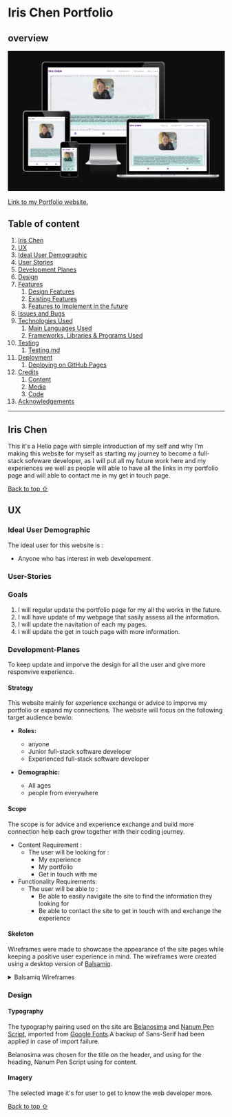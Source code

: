 # Iris Chen Portfolio

## overview 
![Iris portfolio mockup image](assets/READMEfiles/Mockup.jpg)

[Link to my Portfolio website.](https://hsiaohan-89.github.io/Iris-Chen-portfolio/)

## Table of content

1. [Iris Chen](#iris-chen)
1. [UX](#ux)
2. [Ideal User Demographic](#ideal-user-demographic)
3. [User Stories](#user-stories)
3. [Development Planes](#development-planes)
4. [Design](#Design)
5. [Features](#Features)
    1. [Design Features](#Design-Features)
    2. [Existing Features](#existing-features)
    3. [Features to Implement in the future](#Features-to-Implement-in-the-future)
6. [Issues and Bugs](#Issues-and-Bugs)
7. [Technologies Used](#Technologies-Used)
     1. [Main Languages Used](#Main-Languages-Used)
     2. [Frameworks, Libraries & Programs Used](#Frameworks,-Libraries-&-Programs-Used)
8. [Testing](#testing)
     1. [Testing.md](TESTING.md)
9. [Deployment](#deployment)
     1. [Deploying on GitHub Pages](#Deploying-on-GitHub-Pages)
10. [Credits](#Credits)
     1. [Content](#content)
     2. [Media](#Media)
     3. [Code](#Code)
11. [Acknowledgements](#Acknowledgements)

***

## Iris Chen

This it's a Hello page with simple introduction of my self and why I'm making this website for myself as starting my journey to become a full-stack sofeware developer, as I will put all my future work here and my experiences we well as people will able to have all the links in my portfolio page and will able to contact me in my get in touch page.



[Back to top ⇧](#iris-chen-portfolio)

## UX
### Ideal User Demographic
The ideal user for this website is :

* Anyone who has interest in web developement

### User-Stories
### Goals
1. I will regular update the portfolio page for my all the works in the future.
2. I will have update of my webpage that sasily assess all the information.
3. I will update the navitation of each my pages.
4. I will update the get in touch page with more information.

### Development-Planes
To keep update and imporve the design for all the user and give more responvive experience.

#### Strategy
This website mainly for experience exchange or advice to imporve my portfolio or expand my connections. The website will focus on the following target audience bewlo:
- **Roles:**
  -  anyone
  -  Junior full-stack software developer 
  - Experienced full-stack software developer

- **Demographic:**
  - All ages
  - people from everywhere

#### Scope
The scope is for advice and experience exchange and build more connection help each grow together with their coding journey.
- Content Requirement :
   - The user will be looking for :
     - My experience 
     - My portfolio 
     - Get in touch with me
- Functionality Requirements:
  - The user will be able to :
     - Be able to easily navigate the site to find the information they looking for
     - Be able to contact the site to get in touch with and exchange the experience

#### Skeleton
Wireframes were made to showcase the appearance of the site pages while keeping a positive user experience in mind. The wireframes were created using a desktop version of [Balsamiq](https://balsamiq.com/).

<details>
<summary>Balsamiq Wireframes</summary>

![Site Wireframes](assets/READMEfiles/Index.png)
![Site Wireframes](assets/READMEfiles/Aboutme.png)
![Site Wireframes](assets/READMEfiles/Myexperience.png)
![Site Wireframes](assets/READMEfiles/Myportfolio.png)
![Site Wireframes](assets/READMEfiles/Getintouch.png)

</details>
  
### Design

#### Typography
The typography pairing used on the site are [Belanosima](https://fonts.google.com/specimen/Nanum+Pen+Script?preview.text=hello&preview.text_type=custom&query=Nanum+Pen+Script) and [Nanum Pen Script](https://fonts.google.com/specimen/Nanum+Pen+Script?preview.text=hello&preview.text_type=custom&query=Nanum+Pen+Script), imported from [Google Fonts](https://fonts.google.com/).A backup of Sans-Serif had been applied in case of import failure.

Belanosima was chosen for the title on the header, and using for the heading, Nanum Pen Script using for content.

#### Imagery
The selected image it's for user to get to know the web developer more.

[Back to top ⇧](#iris-chen-portfolio)
